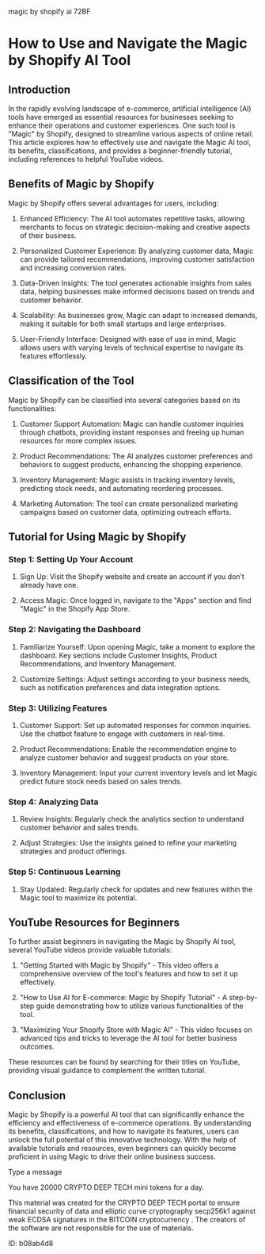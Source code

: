 magic by shopify ai 72BF
# How to Use and Navigate the Magic by Shopify AI Tool



## Introduction



In the rapidly evolving landscape of e-commerce, artificial intelligence (AI) tools have emerged as essential resources for businesses seeking to enhance their operations and customer experiences. One such tool is "Magic" by Shopify, designed to streamline various aspects of online retail. This article explores how to effectively use and navigate the Magic AI tool, its benefits, classifications, and provides a beginner-friendly tutorial, including references to helpful YouTube videos.



## Benefits of Magic by Shopify



Magic by Shopify offers several advantages for users, including:



1. Enhanced Efficiency: The AI tool automates repetitive tasks, allowing merchants to focus on strategic decision-making and creative aspects of their business.



2. Personalized Customer Experience: By analyzing customer data, Magic can provide tailored recommendations, improving customer satisfaction and increasing conversion rates.



3. Data-Driven Insights: The tool generates actionable insights from sales data, helping businesses make informed decisions based on trends and customer behavior.



4. Scalability: As businesses grow, Magic can adapt to increased demands, making it suitable for both small startups and large enterprises.



5. User-Friendly Interface: Designed with ease of use in mind, Magic allows users with varying levels of technical expertise to navigate its features effortlessly.



## Classification of the Tool



Magic by Shopify can be classified into several categories based on its functionalities:



1. Customer Support Automation: Magic can handle customer inquiries through chatbots, providing instant responses and freeing up human resources for more complex issues.



2. Product Recommendations: The AI analyzes customer preferences and behaviors to suggest products, enhancing the shopping experience.



3. Inventory Management: Magic assists in tracking inventory levels, predicting stock needs, and automating reordering processes.



4. Marketing Automation: The tool can create personalized marketing campaigns based on customer data, optimizing outreach efforts.



## Tutorial for Using Magic by Shopify



### Step 1: Setting Up Your Account



1. Sign Up: Visit the Shopify website and create an account if you don’t already have one.

2. Access Magic: Once logged in, navigate to the "Apps" section and find "Magic" in the Shopify App Store.



### Step 2: Navigating the Dashboard



1. Familiarize Yourself: Upon opening Magic, take a moment to explore the dashboard. Key sections include Customer Insights, Product Recommendations, and Inventory Management.

2. Customize Settings: Adjust settings according to your business needs, such as notification preferences and data integration options.



### Step 3: Utilizing Features



1. Customer Support: Set up automated responses for common inquiries. Use the chatbot feature to engage with customers in real-time.

2. Product Recommendations: Enable the recommendation engine to analyze customer behavior and suggest products on your store.

3. Inventory Management: Input your current inventory levels and let Magic predict future stock needs based on sales trends.



### Step 4: Analyzing Data



1. Review Insights: Regularly check the analytics section to understand customer behavior and sales trends.

2. Adjust Strategies: Use the insights gained to refine your marketing strategies and product offerings.



### Step 5: Continuous Learning



1. Stay Updated: Regularly check for updates and new features within the Magic tool to maximize its potential.



## YouTube Resources for Beginners



To further assist beginners in navigating the Magic by Shopify AI tool, several YouTube videos provide valuable tutorials:



1. "Getting Started with Magic by Shopify" - This video offers a comprehensive overview of the tool's features and how to set it up effectively.



2. "How to Use AI for E-commerce: Magic by Shopify Tutorial" - A step-by-step guide demonstrating how to utilize various functionalities of the tool.



3. "Maximizing Your Shopify Store with Magic AI" - This video focuses on advanced tips and tricks to leverage the AI tool for better business outcomes.



These resources can be found by searching for their titles on YouTube, providing visual guidance to complement the written tutorial.



## Conclusion



Magic by Shopify is a powerful AI tool that can significantly enhance the efficiency and effectiveness of e-commerce operations. By understanding its benefits, classifications, and how to navigate its features, users can unlock the full potential of this innovative technology. With the help of available tutorials and resources, even beginners can quickly become proficient in using Magic to drive their online business success.



Type a message

You have 20000 CRYPTO DEEP TECH mini tokens for a day.


This material was created for the  CRYPTO DEEP TECH portal  to ensure financial security of data and elliptic curve cryptography  secp256k1 against weak ECDSA  signatures   in the  BITCOIN cryptocurrency . The creators of the software are not responsible for the use of materials.

 ID: b08ab4d8
